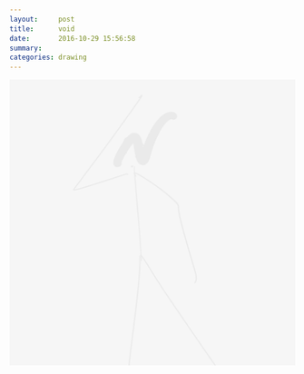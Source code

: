 ```yaml
---
layout:     post
title:      void
date:       2016-10-29 15:56:58
summary:    
categories: drawing
---
```

![void](/images/diary/void.png "Incapable of doing intellectual things.")
